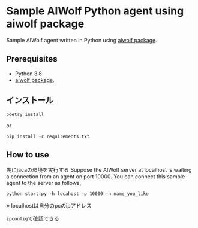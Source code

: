 # Sample AIWolf Python agent using aiwolf package
Sample AIWolf agent written in Python using [aiwolf package](https://github.com/AIWolfSharp/aiwolf-python).
## Prerequisites
* Python 3.8
* [aiwolf package]((https://github.com/AIWolfSharp/aiwolf-python)). 

## インストール

```
poetry install
```
or
```
pip install -r requirements.txt
```

## How to use
先にjacaの環境を実行する
Suppose the AIWolf server at localhost is waiting a connection from an agent on port 10000.
You can connect this sample agent to the server as follows,
```
python start.py -h locahost -p 10000 -n name_you_like
```


※ localhostは自分のpcのipアドレス

`ipconfig`で確認できる
